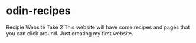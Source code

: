 # odin-recipes
Recipie Website Take 2
This website will have some recipes and pages that you can click around. Just creating my first website.